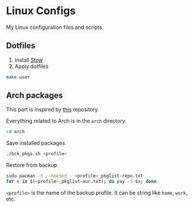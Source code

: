 # Linux Configs
My Linux configuration files and scripts.

## Dotfiles
1. Install [Stow](https://www.gnu.org/software/stow/)
2. Apply dotfiles
```bash
make user
```

## Arch packages
This part is inspired by [this](https://github.com/bruhtus/package-backup) repository.

Everything related to Arch is in the `arch` directory.
```bash
cd arch
```

Save installed packages
```bash
./bck_pkgs.sh <profile>
```

Restore from backup
```bash
sudo pacman -S --needed - <profile>_pkglist-repo.txt
for x in $(<profile>_pkglist-aur.txt); do yay -S $x; done
```

`<profile>` is the name of the backup profile. It can be string like `home`, `work`, etc.

